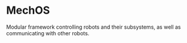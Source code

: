 # MechOS
Modular framework controlling robots and their subsystems, as well as communicating with other robots.
